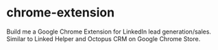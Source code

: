 # chrome-extension
Build me a Google Chrome Extension for LinkedIn lead generation/sales. Similar to Linked Helper and Octopus CRM on Google Chrome Store.
